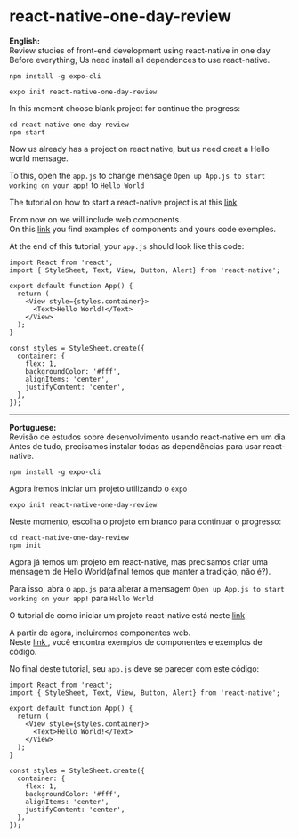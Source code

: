 # react-native-one-day-review
<b>English:</b><br>
Review studies of front-end development using react-native in one day
Before everything, Us need install all dependences to use react-native.
```
npm install -g expo-cli
```

```
expo init react-native-one-day-review
```

In this moment choose blank project for continue the progress:
```
cd react-native-one-day-review
npm start 
```
Now us already has a project on react native, but us need creat a Hello world mensage.

To this, open the `app.js` to change mensage
```Open up App.js to start working on your app!``` to ```Hello World```

The tutorial on how to start a react-native project is at this <a href="https://facebook.github.io/react-native/docs/getting-started">link</a><br>

From now on we will include web components.<br>
On this <a href="https://facebook.github.io/react-native/docs/components-and-apis.html">link</a> you find examples of components and yours code exemples.<br> 

At the end of this tutorial, your `app.js` should look like this code:
```
import React from 'react';
import { StyleSheet, Text, View, Button, Alert} from 'react-native';

export default function App() {
  return (
    <View style={styles.container}>
      <Text>Hello World!</Text>
    </View>
  );
}

const styles = StyleSheet.create({
  container: {
    flex: 1,
    backgroundColor: '#fff',
    alignItems: 'center',
    justifyContent: 'center',
  },
});
```

<hr>
<b>Portuguese:</b><br>
Revisão de estudos sobre desenvolvimento usando react-native em um dia
Antes de tudo, precisamos instalar todas as dependências para usar react-native.

```
npm install -g expo-cli
```
Agora iremos iniciar um projeto utilizando o `expo`

```
expo init react-native-one-day-review
```

Neste momento, escolha o projeto em branco para continuar o progresso:
```
cd react-native-one-day-review
npm init
```
Agora já temos um projeto em react-native, mas precisamos criar uma mensagem de Hello World(afinal temos que manter a tradição, não é?).

Para isso, abra o `app.js` para alterar a mensagem
```Open up App.js to start working on your app!``` para ```Hello World```

O tutorial de como iniciar um projeto react-native está neste <a href="https://facebook.github.io/react-native/docs/getting-started"> link </a> <br>

A partir de agora, incluiremos componentes web.<br>
Neste <a href="https://facebook.github.io/react-native/docs/components-and-apis.html"> link </a>, você encontra exemplos de componentes e exemplos de código. <br>

No final deste tutorial, seu `app.js` deve se parecer com este código:
```
import React from 'react';
import { StyleSheet, Text, View, Button, Alert} from 'react-native';

export default function App() {
  return (
    <View style={styles.container}>
      <Text>Hello World!</Text>
    </View>
  );
}

const styles = StyleSheet.create({
  container: {
    flex: 1,
    backgroundColor: '#fff',
    alignItems: 'center',
    justifyContent: 'center',
  },
});
```
